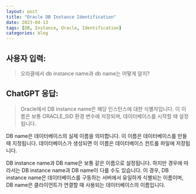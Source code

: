 ```yaml
---
layout: post
title: "Oracle DB Instance Identification"
date: 2023-04-13
tags: [DB, Instance, Oracle, Identification]
categories: blog
---
```


## 사용자 입력:
> 오라클에서 db instance name과 db name는 어떻게 알지?

## ChatGPT 응답:
> Oracle에서 DB instance name은 해당 인스턴스에 대한 식별자입니다. 이 이름은 보통 ORACLE_SID 환경 변수에 저장되며, 데이터베이스를 시작할 때 설정됩니다.

DB name은 데이터베이스의 실제 이름을 의미합니다. 이 이름은 데이터베이스를 만들 때 지정됩니다. 데이터베이스가 생성되면 이 이름은 데이터베이스 컨트롤 파일에 저장됩니다.

DB instance name과 DB name은 보통 같은 이름으로 설정됩니다. 하지만 경우에 따라서는 DB instance name과 DB name이 다를 수도 있습니다. 이 경우, DB instance name은 데이터베이스를 구동하는 서버에서 유일하게 식별되는 이름이며, DB name은 클라이언트가 연결할 때 사용되는 데이터베이스의 이름입니다.

